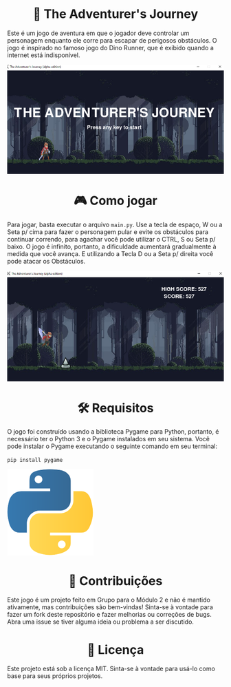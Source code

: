 <center>

# 🏃 The Adventurer's Journey

</center>

Este é um jogo de aventura em que o jogador deve controlar um personagem enquanto ele corre para escapar de perigosos obstáculos. O jogo é inspirado no famoso jogo do Dino Runner, que é exibido quando a internet está indisponível.

![Imagem do Jogo](imageReadMe/firstimage.png)

<center>

# 🎮 Como jogar

</center>

Para jogar, basta executar o arquivo `main.py`. Use a tecla de espaço, W ou a Seta p/ cima para fazer o personagem pular e evite os obstáculos para continuar correndo, para agachar você pode utilizar o CTRL, S ou Seta p/ baixo. O jogo é infinito, portanto, a dificuldade aumentará gradualmente à medida que você avança. E utilizando a Tecla D ou a Seta p/ direita você pode atacar os Obstáculos.

![Imagem do Personagem Pulando](imageReadMe/secondeimage.png)

<center>

# 🛠️ Requisitos

</center>

O jogo foi construído usando a biblioteca Pygame para Python, portanto, é necessário ter o Python 3 e o Pygame instalados em seu sistema. Você pode instalar o Pygame executando o seguinte comando em seu terminal:

`pip install pygame`

![Imagem Logo Python](imageReadMe/logo-py.png)

<center>

# 🤝 Contribuições

</center>

Este jogo é um projeto feito em Grupo para o Módulo 2 e não é mantido ativamente, mas contribuições são bem-vindas! Sinta-se à vontade para fazer um fork deste repositório e fazer melhorias ou correções de bugs. Abra uma issue se tiver alguma ideia ou problema a ser discutido.

<center>

# 📜 Licença

</center>

Este projeto está sob a licença MIT. Sinta-se à vontade para usá-lo como base para seus próprios projetos.